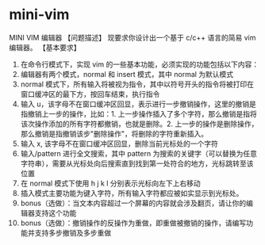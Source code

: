 # mini-vim
MINI VIM 编辑器
【问题描述】
现要求你设计出一个基于 c/c++ 语言的简易 vim 编辑器。
【基本要求】
1.	在命令行模式下，实现 vim  的一些基本功能，必须实现的功能包括以下内容：
2.	编辑器有两个模式，normal 和 insert 模式，其中 normal 为默认模式
3.	normal 模式下，所有输入将被视为指令，其中以符号开头的指令将被打印在窗口缓冲区的最下方，按回车结束，执行指令
4.	输入 u，该字母不在窗口缓冲区回显，表示进行一步撤销操作，这里的撤销是指撤销上一步的操作，比如：1. 上一步操作插入了多个字符，那么撤销是指将该次操作添加的所有字符都撤销，也就是删除。2. 上一步的操作是删除操作，那么撤销是指撤销该步"删除操作"，将删除的字符重新插入。
5.	输入 x, 该字母不在窗口缓冲区回显，删除当前光标处的一个字符
6.	输入/pattern 进行全文搜索，其中 pattern 为搜索的关键字（可以替换为任意字符串），需要从光标处向后搜索直到找到第一处符合的地方，光标跳转至该位置
7.	在 normal 模式下使用 h j k l 分别表示光标向左下上右移动
8.  插入模式主要功能为键入字符，所有输入字符都应被如实显示到光标处。
9.	bonus（选做）：当文本内容超过一个屏幕的内容就会涉及翻页，请让你的编辑器支持这个功能
10.	bonus（选做）：撤销操作的反操作为重做，即重做被撤销的操作，请编写功能并支持多步撤销及多步重做
